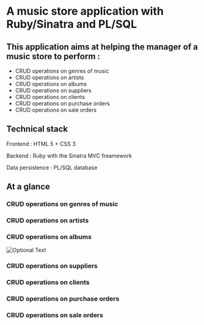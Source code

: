 # A music store application with Ruby/Sinatra and PL/SQL

## This application aims at helping the manager of a music store to perform :
- CRUD operations on genres of music
- CRUD operations on artists
- CRUD operations on albums
- CRUD operations on suppliers
- CRUD operations on clients
- CRUD operations on purchase orders
- CRUD operations on sale orders


## Technical stack

Frontend : HTML 5 + CSS 3

Backend : Ruby with the Sinatra MVC freamework

Data persistence : PL/SQL database

## At a glance

### CRUD operations on genres of music
### CRUD operations on artists
### CRUD operations on albums

![Optional Text](../documentation/5_screenshots/album_modification.png)

### CRUD operations on suppliers
### CRUD operations on clients
### CRUD operations on purchase orders
### CRUD operations on sale orders
